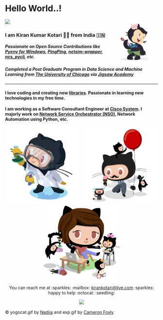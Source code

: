 # Hello World..!

<img width="250" src="https://github.com/kirankotari/kirankotari/blob/master/static/img/yogocat.gif">
<img align="right" width="150" src="https://github.com/kirankotari/kirankotari/blob/master/static/img/hula.gif">
    
### I am Kiran Kumar Kotari :man_technologist: from India :india:

##### Passionate on Open Source Contributions like [Pyenv for Windows](https://github.com/pyenv-win/pyenv-win), [PingPing](https://github.com/network-tools/pingping), [netsim-wrapper](https://github.com/NSO-developer/netsim-wrapper), [ncs_pycli](https://github.com/NSO-developer/ncs_pycli), etc.

##### Completed a Post Graduate Program in Data Science and Machine Learning from [The University of Chicago](https://www.uchicago.edu/) via [Jigsaw Academy](https://www.jigsawacademy.com/)

---

#### I love coding and creating new [libraries](https://pypi.org/user/kkotari/). Passionate in learning new technologies in my free time.

#### I am working as a Software Consultant Engineer at [Cisco System](https://www.cisco.com/). I majorly work on [Network Service Orchestrator (NSO)](https://www.cisco.com/c/en/us/products/cloud-systems-management/network-services-orchestrator/index.html), Network Automation using Python, etc.

<p align="center">
  <img width="250" src="https://github.com/kirankotari/kirankotari/blob/master/static/img/labtocat.png">
  <img width="250" src="https://github.com/kirankotari/kirankotari/blob/master/static/img/avatar.png">
  <img width="250" src="https://github.com/kirankotari/kirankotari/blob/master/static/img/mom.png">
<p>

<p align="center">
  You can reach me at :sparkles: :mailbox: <a href="mailto:kirankotari@live.com">kirankotari@live.com</a> :sparkles: happy to help :octocat: :seedling:
</p>

<p align="center">
  <img width="250" src="https://github.com/kirankotari/kirankotari/blob/master/static/img/exp.gif">
</p>

:copyright: yogocat.gif by [Nadiia](https://dribbble.com/shots/1899338-Yogocat-Animation) and exp.gif by [Cameron Foxly](https://dribbble.com/shots/7291436-Animation-Test-Outline-Octocat)
